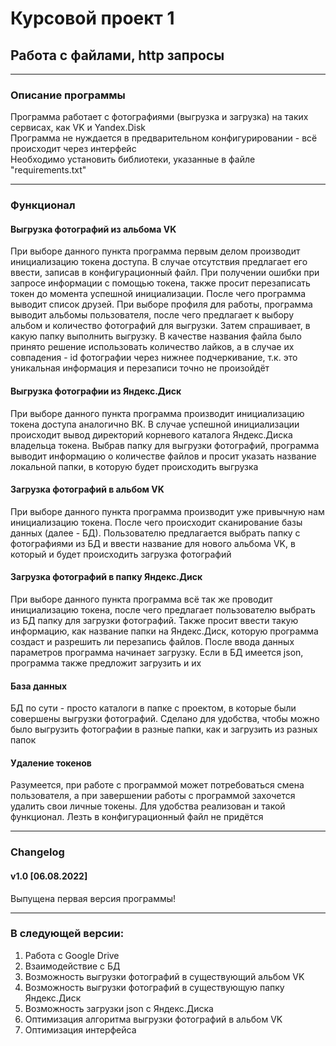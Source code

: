 # Курсовой проект 1
## Работа с файлами, http запросы
___
### Описание программы
Программа работает с фотографиями (выгрузка и загрузка) на таких сервисах, как VK и Yandex.Disk  
Программа не нуждается в предварительном конфигурировании - всё происходит через интерфейс  
Необходимо установить библиотеки, указанные в файле "requirements.txt"
___
### Функционал
#### Выгрузка фотографий из альбома VK
При выборе данного пункта программа первым делом производит инициализацию токена доступа. В случае отсутствия предлагает его ввести, записав в конфигурационный файл. При получении ошибки при запросе информации с помощью токена, также просит перезаписать токен до момента успешной инициализации. После чего программа выводит список друзей. При выборе профиля для работы, программа выводит альбомы пользователя, после чего предлагает к выбору альбом и количество фотографий для выгрузки. Затем спрашивает, в какую папку выполнить выгрузку. В качестве названия файла было принято решение использовать количество лайков, а в случае их совпадения - id фотографии через нижнее подчеркивание, т.к. это уникальная информация и перезаписи точно не произойдёт
#### Выгрузка фотографии из Яндекс.Диск
При выборе данного пункта программа производит инициализацию токена доступа аналогично ВК. В случае успешной инициализации происходит вывод директорий корневого каталога Яндекс.Диска владельца токена. Выбрав папку для выгрузки фотографий, программа выводит информацию о количестве файлов и просит указать название локальной папки, в которую будет происходить выгрузка
#### Загрузка фотографий в альбом VK
При выборе данного пункта программа производит уже привычную нам инициализацию токена. После чего происходит сканирование базы данных (далее - БД). Пользователю предлагается выбрать папку с фотографиями из БД и ввести название для нового альбома VK, в который и будет происходить загрузка фотографий
#### Загрузка фотографий в папку Яндекс.Диск
При выборе данного пункта программа всё так же проводит инициализацию токена, после чего предлагает пользователю выбрать из БД папку для загрузки фотографий. Также просит ввести такую информацию, как название папки на Яндекс.Диск, которую программа создаст и разрешить ли перезапись файлов. После ввода данных параметров программа начинает загрузку. Если в БД имеется json, программа также предложит загрузить и их
#### База данных
БД по сути - просто каталоги в папке с проектом, в которые были совершены выгрузки фотографий. Сделано для удобства, чтобы можно было выгрузить фотографии в разные папки, как и загрузить из разных папок
#### Удаление токенов
Разумеется, при работе с программой может потребоваться смена пользователя, а при завершении работы с программой захочется удалить свои личные токены. Для удобства реализован и такой функционал. Лезть в конфигурационный файл не придётся
___
### Changelog
#### v1.0 [06.08.2022]
Выпущена первая версия программы!
___
### В следующей версии:
1. Работа с Google Drive  
2. Взаимодействие с БД
3. Возможность выгрузки фотографий в существующий альбом VK
4. Возможность выгрузки фотографий в существующую папку Яндекс.Диск
5. Возможность загрузки json с Яндекс.Диска
6. Оптимизация алгоритма выгрузки фотографий в альбом VK
7. Оптимизация интерфейса